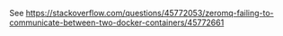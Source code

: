 See https://stackoverflow.com/questions/45772053/zeromq-failing-to-communicate-between-two-docker-containers/45772661
